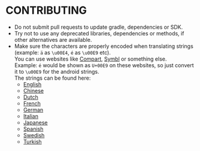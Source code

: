 # CONTRIBUTING
- Do not submit pull requests to update gradle, dependencies or SDK.
- Try not to use any deprecated libraries, dependencies or methods, if other alternatives are available.
- Make sure the characters are properly encoded when translating strings (example: `ä` as `\u00E4`, `é` as `\u00E9` etc).
  <br>You can use websites like [Compart](https://www.compart.com/en/unicode), [Symbl](https://symbl.cc/en/unicode/table/) or something else.
  <br>Example: `é` would be shown as `U+00E9` on these websites, so just convert it to `\u00E9` for the android strings.
  <br>The strings can be found here:
  - [English](https://github.com/StellarSand/Password-Monitor/blob/main/app/src/main/res/values/strings.xml)
  - [Chinese](https://github.com/StellarSand/Password-Monitor/blob/main/app/src/main/res/values-zh/strings.xml)
  - [Dutch](https://github.com/StellarSand/Password-Monitor/blob/main/app/src/main/res/values-nl/strings.xml)
  - [French](https://github.com/StellarSand/Password-Monitor/blob/main/app/src/main/res/values-fr/strings.xml)
  - [German](https://github.com/StellarSand/Password-Monitor/blob/main/app/src/main/res/values-de/strings.xml)
  - [Italian](https://github.com/StellarSand/Password-Monitor/blob/main/app/src/main/res/values-it/strings.xml)
  - [Japanese](https://github.com/StellarSand/Password-Monitor/blob/main/app/src/main/res/values-ja/strings.xml)
  - [Spanish](https://github.com/StellarSand/Password-Monitor/blob/main/app/src/main/res/values-es/strings.xml)
  - [Swedish](https://github.com/StellarSand/Password-Monitor/blob/main/app/src/main/res/values-sv/strings.xml)
  - [Turkish](https://github.com/StellarSand/Password-Monitor/blob/main/app/src/main/res/values-tr/strings.xml)

